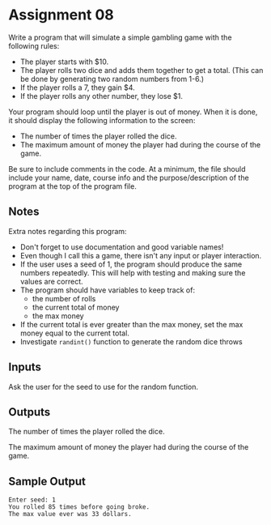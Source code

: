 # Assignment 08

Write a program that will simulate a simple gambling game with the following rules:

-   The player starts with $10.
-   The player rolls two dice and adds them together to get a total. (This can be done by generating two random numbers from 1-6.)
-   If the player rolls a 7, they gain $4.
-   If the player rolls any other number, they lose $1.

Your program should loop until the player is out of money. When it is done, it should display the following information to the screen:

-   The number of times the player rolled the dice.
-   The maximum amount of money the player had during the course of the game.

Be sure to include comments in the code. At a minimum, the file should include your name, date, course info and the purpose/description of the program at the top of the program file.

## Notes

Extra notes regarding this program:

-   Don't forget to use documentation and good variable names!
-   Even though I call this a game, there isn't any input or player interaction.
-   If the user uses a seed of 1, the program should produce the same numbers repeatedly. This will help with testing and making sure the values are correct.
-   The program should have variables to keep track of:
    -   the number of rolls
    -   the current total of money
    -   the max money
-   If the current total is ever greater than the max money, set the max money equal to the current total.
-   Investigate `randint()` function to generate the random dice throws

## Inputs

Ask the user for the seed to use for the random function.

## Outputs

The number of times the player rolled the dice.

The maximum amount of money the player had during the course of the game.

## Sample Output

```output
Enter seed: 1
You rolled 85 times before going broke.
The max value ever was 33 dollars.
```
